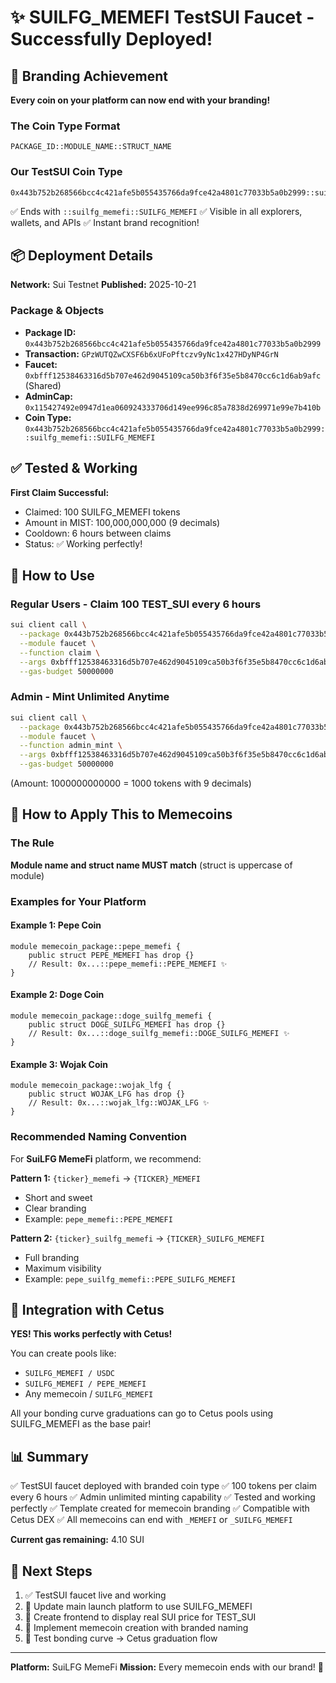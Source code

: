 # ✨ SUILFG_MEMEFI TestSUI Faucet - Successfully Deployed!

## 🎉 Branding Achievement

**Every coin on your platform can now end with your branding!**

### The Coin Type Format
```
PACKAGE_ID::MODULE_NAME::STRUCT_NAME
```

### Our TestSUI Coin Type
```
0x443b752b268566bcc4c421afe5b055435766da9fce42a4801c77033b5a0b2999::suilfg_memefi::SUILFG_MEMEFI
```

✅ Ends with `::suilfg_memefi::SUILFG_MEMEFI`
✅ Visible in all explorers, wallets, and APIs
✅ Instant brand recognition!

## 📦 Deployment Details

**Network:** Sui Testnet
**Published:** 2025-10-21

### Package & Objects

- **Package ID:** `0x443b752b268566bcc4c421afe5b055435766da9fce42a4801c77033b5a0b2999`
- **Transaction:** `GPzWUTQZwCXSF6b6xUFoPftczv9yNc1x427HDyNP4GrN`
- **Faucet:** `0xbfff12538463316d5b707e462d9045109ca50b3f6f35e5b8470cc6c1d6ab9afc` (Shared)
- **AdminCap:** `0x115427492e0947d1ea060924333706d149ee996c85a7838d269971e99e7b410b`
- **Coin Type:** `0x443b752b268566bcc4c421afe5b055435766da9fce42a4801c77033b5a0b2999::suilfg_memefi::SUILFG_MEMEFI`

## ✅ Tested & Working

**First Claim Successful:**
- Claimed: 100 SUILFG_MEMEFI tokens
- Amount in MIST: 100,000,000,000 (9 decimals)
- Cooldown: 6 hours between claims
- Status: ✅ Working perfectly!

## 🚀 How to Use

### Regular Users - Claim 100 TEST_SUI every 6 hours

```bash
sui client call \
  --package 0x443b752b268566bcc4c421afe5b055435766da9fce42a4801c77033b5a0b2999 \
  --module faucet \
  --function claim \
  --args 0xbfff12538463316d5b707e462d9045109ca50b3f6f35e5b8470cc6c1d6ab9afc 0x6 \
  --gas-budget 50000000
```

### Admin - Mint Unlimited Anytime

```bash
sui client call \
  --package 0x443b752b268566bcc4c421afe5b055435766da9fce42a4801c77033b5a0b2999 \
  --module faucet \
  --function admin_mint \
  --args 0xbfff12538463316d5b707e462d9045109ca50b3f6f35e5b8470cc6c1d6ab9afc 0x115427492e0947d1ea060924333706d149ee996c85a7838d269971e99e7b410b 1000000000000 \
  --gas-budget 50000000
```
(Amount: 1000000000000 = 1000 tokens with 9 decimals)

## 🎨 How to Apply This to Memecoins

### The Rule
**Module name and struct name MUST match** (struct is uppercase of module)

### Examples for Your Platform

#### Example 1: Pepe Coin
```move
module memecoin_package::pepe_memefi {
    public struct PEPE_MEMEFI has drop {}
    // Result: 0x...::pepe_memefi::PEPE_MEMEFI ✨
}
```

#### Example 2: Doge Coin
```move
module memecoin_package::doge_suilfg_memefi {
    public struct DOGE_SUILFG_MEMEFI has drop {}
    // Result: 0x...::doge_suilfg_memefi::DOGE_SUILFG_MEMEFI ✨
}
```

#### Example 3: Wojak Coin
```move
module memecoin_package::wojak_lfg {
    public struct WOJAK_LFG has drop {}
    // Result: 0x...::wojak_lfg::WOJAK_LFG ✨
}
```

### Recommended Naming Convention

For **SuiLFG MemeFi** platform, we recommend:

**Pattern 1:** `{ticker}_memefi` → `{TICKER}_MEMEFI`
- Short and sweet
- Clear branding
- Example: `pepe_memefi::PEPE_MEMEFI`

**Pattern 2:** `{ticker}_suilfg_memefi` → `{TICKER}_SUILFG_MEMEFI`
- Full branding
- Maximum visibility
- Example: `pepe_suilfg_memefi::PEPE_SUILFG_MEMEFI`

## 🔗 Integration with Cetus

**YES! This works perfectly with Cetus!**

You can create pools like:
- `SUILFG_MEMEFI / USDC`
- `SUILFG_MEMEFI / PEPE_MEMEFI`
- Any memecoin / `SUILFG_MEMEFI`

All your bonding curve graduations can go to Cetus pools using SUILFG_MEMEFI as the base pair!

## 📊 Summary

✅ TestSUI faucet deployed with branded coin type
✅ 100 tokens per claim every 6 hours
✅ Admin unlimited minting capability
✅ Tested and working perfectly
✅ Template created for memecoin branding
✅ Compatible with Cetus DEX
✅ All memecoins can end with `_MEMEFI` or `_SUILFG_MEMEFI`

**Current gas remaining:** 4.10 SUI

## 🎯 Next Steps

1. ✅ TestSUI faucet live and working
2. 🔄 Update main launch platform to use SUILFG_MEMEFI
3. 🔄 Create frontend to display real SUI price for TEST_SUI
4. 🔄 Implement memecoin creation with branded naming
5. 🔄 Test bonding curve → Cetus graduation flow

---

**Platform:** SuiLFG MemeFi
**Mission:** Every memecoin ends with our brand! 🚀
